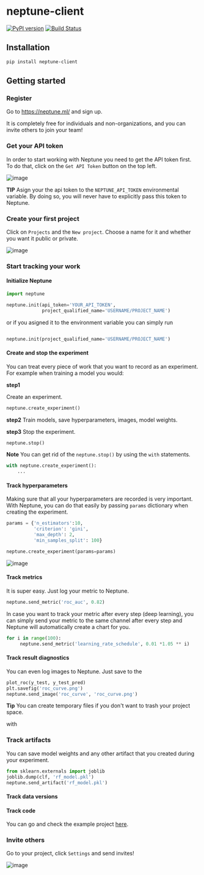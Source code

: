 # neptune-client
[![PyPI version](https://badge.fury.io/py/neptune-client.svg)](https://badge.fury.io/py/neptune-client)
[![Build Status](https://travis-ci.org/neptune-ml/neptune-client.svg?branch=master)](https://travis-ci.org/neptune-ml/neptune-client)

## Installation

```bash
pip install neptune-client
```

## Getting started

### Register
Go to https://neptune.ml/ and sign up.

It is completely free for individuals and non-organizations, and you can invite others to join your team!

### Get your API token
In order to start working with Neptune you need to get the API token first.
To do that, click on the `Get API Token` button on the top left.

![image]()

**TIP**
Asign your the api token to the `NEPTUNE_API_TOKEN` environmental variable. 
By doing so, you will never have to explicitly pass this token to Neptune.

### Create your first project
Click on `Projects` and the `New project`. Choose a name for it and whether you want it public or private.

![image]()

### Start tracking your work

#### Initialize Neptune

```python
import neptune

neptune.init(api_token='YOUR_API_TOKEN',
             project_qualified_name='USERNAME/PROJECT_NAME')
```

or if you asigned it to the environment variable you can simply run

```python

neptune.init(project_qualified_name='USERNAME/PROJECT_NAME')

```

#### Create and stop the experiment
You can treat every piece of work that you want to record as an experiment.
For example when training a model you would:

**step1**

Create an experiment.

```python
neptune.create_experiment()
```
**step2**
Train models, save hyperparameters, images, model weights.

**step3**
Stop the experiment.

```python
neptune.stop()
```

**Note**
You can get rid of the `neptune.stop()` by using the `with` statements.

```python
with neptune.create_experiment():
    ...
```

#### Track hyperparameters
Making sure that all your hyperparameters are recorded is very important.
With Neptune, you can do that easily by passing `params` dictionary when creating the experiment.

```python
params = {'n_estimators':10,
          'criterion': 'gini',
          'max_depth': 2,
          'min_samples_split': 100}

neptune.create_experiment(params=params)

```

![image]()

#### Track metrics
It is super easy. Just log your metric to Neptune.

```python
neptune.send_metric('roc_auc', 0.82)
```

In case you want to track your metric after every step (deep learning), you
can simply send your metric to the same channel after every step and Neptune will
automatically create a chart for you.

```python
for i in range(100):
     neptune.send_metric('learning_rate_schedule', 0.01 *1.05 ** i) 
```

#### Track result diagnostics
You can even log images to Neptune. Just save to the 

```python
plot_roc(y_test, y_test_pred)
plt.savefig('roc_curve.png') 
neptune.send_image('roc_curve', 'roc_curve.png')
```

**Tip**
You can create temporary files if you don't want to trash your project space.

with 

### Track artifacts
You can save model weights and any other artifact that you created during your experiment.

```python
from sklearn.externals import joblib
joblib.dump(clf, 'rf_model.pkl')
neptune.send_artifact('rf_model.pkl')
```

#### Track data versions


#### Track code


You can go and check the example project [here]().


### Invite others
Go to your project, click `Settings` and send invites!

![image]()
